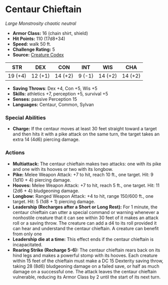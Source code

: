 # Centaur Chieftain

*Large* *Monstrosity* *chaotic neutral*

- **Armor Class:** 16 (chain shirt, shield)
- **Hit Points:** 110 (17d8+34)
- **Speed:** walk 50 ft.
- **Challenge Rating:** 5
- **Source:** [Creature Codex](https://koboldpress.com/kpstore/product/creature-codex-for-5th-edition-dnd/)

| STR | DEX | CON | INT | WIS | CHA |
| --- | --- | --- | --- | --- | --- |
| 19 (+4) | 12 (+1) | 14 (+2) | 9 (-1) | 14 (+2) | 14 (+2) |

- **Saving Throws**: Dex +4, Con +5, Wis +5
- **Skills:** athletics +7, perception +5, survival +5
- **Senses:** passive Perception 15
- **Languages:** Centaur, Common, Sylvan
### Special Abilities
- **Charge:** If the centaur moves at least 30 feet straight toward a target and then hits it with a pike attack on the same turn, the target takes an extra 14 (4d6) piercing damage.
### Actions
- **Multiattack:** The centaur chieftain makes two attacks: one with its pike and one with its hooves or two with its longbow.
- **Pike:** Melee Weapon Attack: +7 to hit, reach 10 ft., one target. Hit: 9 (1d10 + 4) piercing damage.
- **Hooves:** Melee Weapon Attack: +7 to hit, reach 5 ft., one target. Hit: 11 (2d6 + 4) bludgeoning damage.
- **Longbow:** Ranged Weapon Attack: +4 to hit, range 150/600 ft., one target. Hit: 5 (1d8 + 1) piercing damage.
- **Leadership (Recharges after a Short or Long Rest):** For 1 minute, the centaur chieftain can utter a special command or warning whenever a nonhostile creature that it can see within 30 feet of it makes an attack roll or a saving throw. The creature can add a d4 to its roll provided it can hear and understand the centaur chieftain. A creature can benefit from only one
- **Leadership die at a time:** This effect ends if the centaur chieftain is incapacitated.
- **Rearing Strike (Recharge 5-6):** The centaur chieftain rears back on its hind legs and makes a powerful stomp with its hooves. Each creature within 15 feet of the chieftain must make a DC 15 Dexterity saving throw, taking 28 (8d6) bludgeoning damage on a failed save, or half as much damage on a successful one. The attack leaves the centaur chieftain vulnerable, reducing its
Armor Class by 2 until the start of its next turn.
